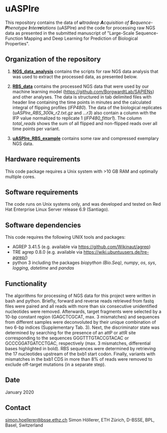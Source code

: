 # uASPIre

This repository contains the data of _**u**ltradeep **A**cquisition of **S**equence-**P**henotype **I**nter**re**lations_ (uASPIre) and the code for processing raw NGS data as presented in the submitted manuscript of "Large-Scale Sequence-Function Mapping and Deep Learning for Prediction of Biological Properties".

## Organization of the repository

1. [**NGS_data_analysis**](NGS_data_analysis) contains the scripts for raw NGS data analysis that was used to extract the processed data, as presented below. 

2. [**RBS_data**](RBS_data) contains the processed NGS data that were used by our machine learning model (https://github.com/BorgwardtLab/SAPIENs) and other analyses. The data is structured in tab delimited files with header line containing the time points in minutes and the calculated integral of flipping profiles (_IFP480_). The data of the biological replicates (_uASPIre_RBS_300k_r2.txt.gz_ and _...r3_) also contain a column with the IFP value normalized to replicate 1 (_IFP480_fittor1_). The column _total_reads_ shows the sum of all flipped and non-flipped reads over all time points per variant.

3. [**uASPIre_RBS_example**](uASPIre_RBS_example) contains some raw and compressed exemplary NGS data.

## Hardware requirements
This code package requires a Unix system with >10 GB RAM and optimally multiple cores.

## Software requirements
The code runs on Unix systems only, and was developed and tested on Red Hat Enterprise Linux Server release 6.9 (Santiago).

## Software dependencies
This code requires the following UNIX tools and packages:

+ AGREP 3.41.5 (e.g. available via https://github.com/Wikinaut/agrep)
+ TRE agrep 0.8.0 (e.g. available via https://wiki.ubuntuusers.de/tre-agrep/)
+ python 3 including the packages _biopython (Bio.Seq)_, _numpy_, _os_, _sys_, _logging_, _datetime_ and _pandas_

## Functionality
The algorithms for processing of NGS data for this project were written in bash and python. Briefly, forward and reverse reads retrieved from fastq files were paired and all reads with more than six consecutive unidentified nucleotides were removed. Afterwards, target fragments were selected by a 10-bp constant region (GAGCTCGCAT, max. 3 mismatches) and sequences from different samples were deconvoluted by their unique combination of two 6-bp indices (Supplementary Tab. 3). Next, the discriminator state was determined by searching for the presence of an attP or attR site corresponding to the sequences GGGTTTGTACCGTACAC or GCCCGGATGATCCTGAC, respectively (max. 3 mismatches, differential bases highlighted in bold). RBS sequences were determined by retrieving the 17 nucleotides upstream of the bxb1 start codon. Finally, variants with mismatches in the bxb1 CDS in more than 8% of reads were removed to exclude off-target mutations (in a separate step).

## Date
January 2020

## Contact
simon.hoellerer@bsse.ethz.ch
Simon Höllerer, ETH Zürich, D-BSSE, BPL, Basel, Switzerland 
